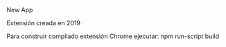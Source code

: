 
New App

Extensión creada en 2019

Para construir compilado extensión Chrome ejecutar: npm run-script build